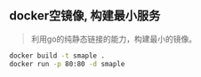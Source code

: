 ## docker空镜像, 构建最小服务
> 利用go的纯静态链接的能力，构建最小的镜像。

```bash
docker build -t smaple .
docker run -p 80:80 -d smaple 
```